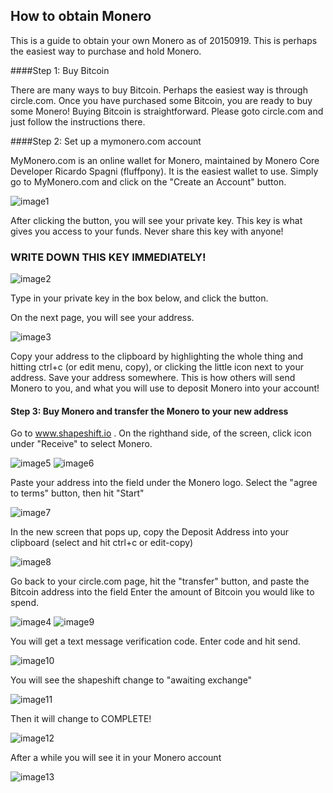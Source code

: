 ## How to obtain Monero

This is a guide to obtain your own Monero as of 20150919. This is perhaps the easiest way to purchase and hold Monero.

####Step 1: Buy Bitcoin

There are many ways to buy Bitcoin. Perhaps the easiest way is through circle.com. Once you have purchased some Bitcoin, you are ready to buy some Monero! Buying Bitcoin is straightforward. Please goto circle.com and just follow the instructions there.

####Step 2: Set up a mymonero.com account

MyMonero.com is an online wallet for Monero, maintained by Monero Core Developer Ricardo Spagni (fluffpony). It is the easiest wallet to use. Simply go to MyMonero.com and click on the "Create an Account" button. 

![image1](https://github.com/luuul/monero-site/blob/master/knowledge-base/user-guides/png/easiest_way/01.png)

After clicking the button, you will see your private key. This key is what gives you access to your funds. Never share this key with anyone!

### WRITE DOWN THIS KEY IMMEDIATELY!

![image2](https://github.com/luuul/monero-site/blob/master/knowledge-base/user-guides/png/easiest_way/02.png)

Type in your private key in the box below, and click the button.

On the next page, you will see your address.

![image3](https://github.com/luuul/monero-site/blob/master/knowledge-base/user-guides/png/easiest_way/03.png)

Copy your address to the clipboard by highlighting the whole thing and hitting ctrl+c (or edit menu, copy), or clicking the little icon next to your address. Save your address somewhere. This is how others will send Monero to you, and what you will use to deposit Monero into your account!

#### Step 3: Buy Monero and transfer the Monero to your new address

Go to www.shapeshift.io . On the righthand side, of the screen, click icon under "Receive" to select Monero.

![image5](https://github.com/luuul/monero-site/blob/master/knowledge-base/user-guides/png/easiest_way/05.png)
![image6](https://github.com/luuul/monero-site/blob/master/knowledge-base/user-guides/png/easiest_way/06.png)

Paste your address into the field under the Monero logo. Select the "agree to terms" button, then hit "Start"

![image7](https://github.com/luuul/monero-site/blob/master/knowledge-base/user-guides/png/easiest_way/07.png)

In the new screen that pops up, copy the Deposit Address into your clipboard (select and hit ctrl+c or edit-copy)

![image8](https://github.com/luuul/monero-site/blob/master/knowledge-base/user-guides/png/easiest_way/08.png)

Go back to your circle.com page, hit the "transfer" button, and paste the Bitcoin address into the field
Enter the amount of Bitcoin you would like to spend.

![image4](https://github.com/luuul/monero-site/blob/master/knowledge-base/user-guides/png/easiest_way/04.png)
![image9](https://github.com/luuul/monero-site/blob/master/knowledge-base/user-guides/png/easiest_way/09.png)

You will get a text message verification code. Enter code and hit send.

![image10](https://github.com/luuul/monero-site/blob/master/knowledge-base/user-guides/png/easiest_way/10.png)

You will see the shapeshift change to "awaiting exchange"

![image11](https://github.com/luuul/monero-site/blob/master/knowledge-base/user-guides/png/easiest_way/11.png)

Then it will change to COMPLETE!

![image12](https://github.com/luuul/monero-site/blob/master/knowledge-base/user-guides/png/easiest_way/12.png)

After a while you will see it in your Monero account

![image13](https://github.com/luuul/monero-site/blob/master/knowledge-base/user-guides/png/easiest_way/13.png)
